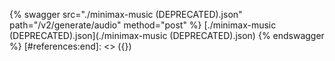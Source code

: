 [#references:start]: <> ({ "template": "openapi" })
{% swagger src="./minimax-music (DEPRECATED).json" path="/v2/generate/audio" method="post" %}
[./minimax-music (DEPRECATED).json](./minimax-music (DEPRECATED).json)
{% endswagger %}
[#references:end]: <> ({})
